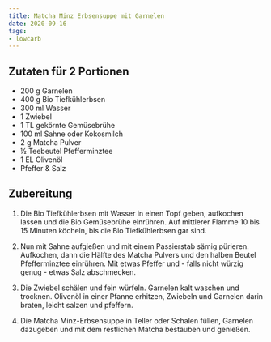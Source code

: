 ```yaml
---
title: Matcha Minz Erbsensuppe mit Garnelen
date: 2020-09-16
tags:
- lowcarb
---
```


## Zutaten für 2 Portionen
- 200 g     Garnelen
- 400 g     Bio Tiefkühlerbsen
- 300 ml    Wasser
- 1         Zwiebel
- 1 TL      gekörnte Gemüsebrühe
- 100 ml    Sahne oder Kokosmilch
- 2 g       Matcha Pulver
- ½         Teebeutel Pfefferminztee
- 1 EL      Olivenöl
- Pfeffer & Salz

## Zubereitung
1. Die Bio Tiefkühlerbsen mit Wasser in einen Topf geben, aufkochen lassen und die Bio Gemüsebrühe einrühren. Auf mittlerer Flamme 10 bis 15 Minuten köcheln, bis die Bio Tiefkühlerbsen gar sind.

2. Nun mit Sahne aufgießen und mit einem Passierstab sämig pürieren. Aufkochen, dann die Hälfte des Matcha Pulvers und den halben Beutel Pfefferminztee einrühren. Mit etwas Pfeffer und - falls nicht würzig genug - etwas Salz abschmecken.

3. Die Zwiebel schälen und fein würfeln. Garnelen kalt waschen und trocknen. Olivenöl in einer Pfanne erhitzen, Zwiebeln und Garnelen darin braten, leicht salzen und pfeffern.

4. Die Matcha Minz-Erbsensuppe in Teller oder Schalen füllen, Garnelen dazugeben und mit dem restlichen Matcha bestäuben und genießen.
